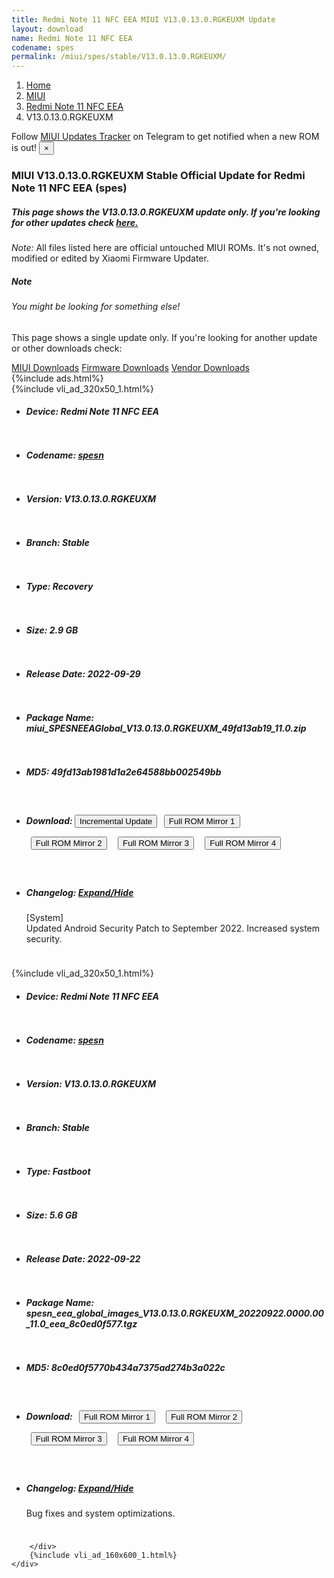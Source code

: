 ```yaml
---
title: Redmi Note 11 NFC EEA MIUI V13.0.13.0.RGKEUXM Update
layout: download
name: Redmi Note 11 NFC EEA
codename: spes
permalink: /miui/spes/stable/V13.0.13.0.RGKEUXM/
---
```

<nav aria-label="breadcrumb">
    <ol class="breadcrumb">
        <li class="breadcrumb-item"><a href="/">Home</a></li>
        <li class="breadcrumb-item"><a href="/miui/">MIUI</a></li>
        <li class="breadcrumb-item"><a href="/miui/spes/">Redmi Note 11 NFC EEA</a></li>
        <li class="breadcrumb-item active" aria-current="page">V13.0.13.0.RGKEUXM</li>
    </ol>
</nav>
<div class="alert alert-primary alert-dismissible fade show" role="alert">
    Follow <a href="https://t.me/MIUIUpdatesTracker" class="alert-link">MIUI Updates Tracker</a> on Telegram to get
    notified when a new ROM is out!
    <button type="button" class="close" data-dismiss="alert" aria-label="Close">
        <span aria-hidden="true">&times;</span>
    </button>
</div>
<div class="col-12 mx-auto">
    <h3 class="title bg-light p-2 rounded">MIUI V13.0.13.0.RGKEUXM Stable Official Update for Redmi Note 11 NFC EEA (spes)</h3>
    <h5>This page shows the V13.0.13.0.RGKEUXM update only. If you're looking for other updates check
        <a href="/miui/spes/">here.</a></h5>
    <p><i>Note: </i>All files listed here are official untouched MIUI ROMs.
        It's not owned, modified or edited by Xiaomi Firmware Updater.</p>
    <div class="card">
        <div class="card-body">
            <h5 class="card-title">Note</h5>
            <h6 class="card-subtitle mb-2 text-muted">You might be looking for something else!</h6>
            <p class="card-text">This page shows a single update only.
                If you're looking for another update or other downloads check:</p>
            <a href="/miui/" class="card-link">MIUI Downloads</a>
            <a href="/firmware/" class="card-link">Firmware Downloads</a>
            <a href="/vendor/" class="card-link">Vendor Downloads</a>
        </div>
    </div>
    {%include ads.html%}
    <div class="row justify-content-center">
        <div class="col-10" id="downloads">
                    <div class="card card-body">
            {%include vli_ad_320x50_1.html%}
            <ul class="list-unstyled">
                <li style="padding-bottom: 10px;">
                    <h5><b>Device: </b>Redmi Note 11 NFC EEA</h5>
                </li>
                <li style="padding-bottom: 10px;">
                    <h5><b>Codename: </b> <a href="/miui/spesn/" target="_blank">spesn</a> </h5>
                </li>
                <li style="padding-bottom: 10px;">
                    <h5><b>Version: </b>V13.0.13.0.RGKEUXM</h5>
                </li>
                <li style="padding-bottom: 10px;">
                    <h5><b>Branch: </b>Stable</h5>
                </li>
                <li style="padding-bottom: 10px;">
                    <h5><b>Type: </b>Recovery</h5>
                </li>
                <li style="padding-bottom: 10px;">
                    <h5><b>Size: </b>2.9 GB</h5>
                </li>
                <li style="padding-bottom: 10px;">
                    <h5><b>Release Date: </b>2022-09-29</h5>
                </li>
                <li style="padding-bottom: 10px;">
                    <h5><b>Package Name: </b><span id="filename" class="text-dark">miui_SPESNEEAGlobal_V13.0.13.0.RGKEUXM_49fd13ab19_11.0.zip</span></h5>
                </li>
                <li style="padding-bottom: 10px;">
                    <h5><b>MD5: </b><span id="md5" class="text-muted">49fd13ab1981d1a2e64588bb002549bb</span></h5>
                </li>
                <li style="padding-bottom: 10px;">
                    <h5><b>Download: </b><button type="button" id="incremental_download" class="btn btn-warning" onclick="window.open('https://bigota.d.miui.com/V13.0.13.0.RGKEUXM/miui-blockota-spesn_eea_global-V13.0.12.0.RGKEUXM-V13.0.13.0.RGKEUXM-94d961715c-11.0.zip', '_blank');"><i class="fa fa-download"></i> Incremental Update</button> <button type="button" id="download" class="btn btn-primary" style="margin: 7px;" onclick="window.open('https://bigota.d.miui.com/V13.0.13.0.RGKEUXM/miui_SPESNEEAGlobal_V13.0.13.0.RGKEUXM_49fd13ab19_11.0.zip', '_blank');"><i class="fa fa-download"></i> Full ROM Mirror 1</button> <button type="button" id="download" class="btn btn-primary" style="margin: 7px;" onclick="window.open('https://ks3orig.bigota.d.miui.com/V13.0.13.0.RGKEUXM/miui_SPESNEEAGlobal_V13.0.13.0.RGKEUXM_49fd13ab19_11.0.zip', '_blank');"><i class="fa fa-download"></i> Full ROM Mirror 2</button> <button type="button" id="download" class="btn btn-primary" style="margin: 7px;" onclick="window.open('https://airtel.bigota.d.miui.com/V13.0.13.0.RGKEUXM/miui_SPESNEEAGlobal_V13.0.13.0.RGKEUXM_49fd13ab19_11.0.zip', '_blank');"><i class="fa fa-download"></i> Full ROM Mirror 3</button> <button type="button" id="download" class="btn btn-primary" style="margin: 7px;" onclick="window.open('https://hugeota.d.miui.com/V13.0.13.0.RGKEUXM/miui_SPESNEEAGlobal_V13.0.13.0.RGKEUXM_49fd13ab19_11.0.zip', '_blank');"><i class="fa fa-download"></i> Full ROM Mirror 4</button></h5>
                </li>
                <li style="padding-bottom: 10px;">
                    <h5><b>Changelog: </b><a href="#spesn_1_changelog" data-toggle="collapse" role="button"
                            aria-expanded="false" aria-controls="spesn_1_changelog"> <i class="fa fa-arrow-down"
                                aria-hidden="true"></i> Expand/Hide</a></h5>
                    <div class="collapse" id="spesn_1_changelog">
                        <p id="changelog_text">[System]<br>Updated Android Security Patch to September 2022. Increased system security.</p>
                    </div>
                </li>
            </ul>
        </div>
        <div class="card card-body">
            {%include vli_ad_320x50_1.html%}
            <ul class="list-unstyled">
                <li style="padding-bottom: 10px;">
                    <h5><b>Device: </b>Redmi Note 11 NFC EEA</h5>
                </li>
                <li style="padding-bottom: 10px;">
                    <h5><b>Codename: </b> <a href="/miui/spesn/" target="_blank">spesn</a> </h5>
                </li>
                <li style="padding-bottom: 10px;">
                    <h5><b>Version: </b>V13.0.13.0.RGKEUXM</h5>
                </li>
                <li style="padding-bottom: 10px;">
                    <h5><b>Branch: </b>Stable</h5>
                </li>
                <li style="padding-bottom: 10px;">
                    <h5><b>Type: </b>Fastboot</h5>
                </li>
                <li style="padding-bottom: 10px;">
                    <h5><b>Size: </b>5.6 GB</h5>
                </li>
                <li style="padding-bottom: 10px;">
                    <h5><b>Release Date: </b>2022-09-22</h5>
                </li>
                <li style="padding-bottom: 10px;">
                    <h5><b>Package Name: </b><span id="filename" class="text-dark">spesn_eea_global_images_V13.0.13.0.RGKEUXM_20220922.0000.00_11.0_eea_8c0ed0f577.tgz</span></h5>
                </li>
                <li style="padding-bottom: 10px;">
                    <h5><b>MD5: </b><span id="md5" class="text-muted">8c0ed0f5770b434a7375ad274b3a022c</span></h5>
                </li>
                <li style="padding-bottom: 10px;">
                    <h5><b>Download: </b> <button type="button" id="download" class="btn btn-primary" style="margin: 7px;" onclick="window.open('https://bigota.d.miui.com/V13.0.13.0.RGKEUXM/spesn_eea_global_images_V13.0.13.0.RGKEUXM_20220922.0000.00_11.0_eea_8c0ed0f577.tgz', '_blank');"><i class="fa fa-download"></i> Full ROM Mirror 1</button> <button type="button" id="download" class="btn btn-primary" style="margin: 7px;" onclick="window.open('https://ks3orig.bigota.d.miui.com/V13.0.13.0.RGKEUXM/spesn_eea_global_images_V13.0.13.0.RGKEUXM_20220922.0000.00_11.0_eea_8c0ed0f577.tgz', '_blank');"><i class="fa fa-download"></i> Full ROM Mirror 2</button> <button type="button" id="download" class="btn btn-primary" style="margin: 7px;" onclick="window.open('https://airtel.bigota.d.miui.com/V13.0.13.0.RGKEUXM/spesn_eea_global_images_V13.0.13.0.RGKEUXM_20220922.0000.00_11.0_eea_8c0ed0f577.tgz', '_blank');"><i class="fa fa-download"></i> Full ROM Mirror 3</button> <button type="button" id="download" class="btn btn-primary" style="margin: 7px;" onclick="window.open('https://hugeota.d.miui.com/V13.0.13.0.RGKEUXM/spesn_eea_global_images_V13.0.13.0.RGKEUXM_20220922.0000.00_11.0_eea_8c0ed0f577.tgz', '_blank');"><i class="fa fa-download"></i> Full ROM Mirror 4</button></h5>
                </li>
                <li style="padding-bottom: 10px;">
                    <h5><b>Changelog: </b><a href="#spesn_2_changelog" data-toggle="collapse" role="button"
                            aria-expanded="false" aria-controls="spesn_2_changelog"> <i class="fa fa-arrow-down"
                                aria-hidden="true"></i> Expand/Hide</a></h5>
                    <div class="collapse" id="spesn_2_changelog">
                        <p id="changelog_text">Bug fixes and system optimizations.</p>
                    </div>
                </li>
            </ul>
        </div>

        </div>
        {%include vli_ad_160x600_1.html%}
    </div>
</div>
